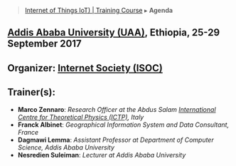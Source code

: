 > [Internet of Things IoT) | Training Course](agenda.md) ▸ **Agenda**

## [Addis Ababa University (UAA)](http://www.aau.edu.et), Ethiopia, 25-29 September 2017


## **Organizer**: [Internet Society (ISOC)](https://www.internetsociety.org)

## **Trainer(s)**:
* **Marco Zennaro**: *Research Officer at the Abdus Salam [International Centre for Theoretical Physics (ICTP)](https://www.ictp.it), Italy*
* **Franck Albinet**: *Geographical Information System and Data Consultant, France*
* **Dagmawi Lemma**: *Assistant Professor at Department of Computer Science, Addis Ababa University*
* **Nesredien Suleiman**: *Lecturer at Addis Ababa University*
